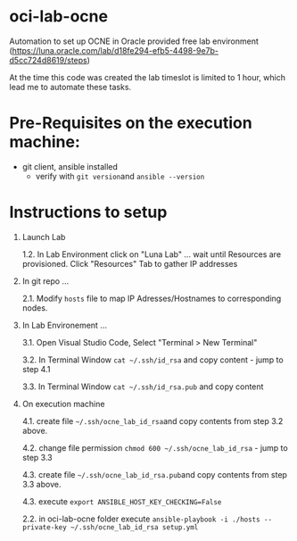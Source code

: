 # oci-lab-ocne
Automation to set up OCNE in Oracle provided free lab environment (https://luna.oracle.com/lab/d18fe294-efb5-4498-9e7b-d5cc724d8619/steps)

At the time this code was created the lab timeslot is limited to 1 hour, which lead me to automate these tasks.

# Pre-Requisites on the execution machine:
- git client, ansible installed
    - verify with ```git version```and ```ansible --version```


# Instructions to setup

1. Launch Lab

    1.2. In Lab Environment click on "Luna Lab" ... wait until Resources are provisioned. Click "Resources" Tab to gather IP addresses


2.  In git repo ...

    2.1. Modify ```hosts``` file to map IP Adresses/Hostnames to corresponding nodes.

3. In Lab Environement ...

    3.1. Open Visual Studio Code, Select "Terminal > New Terminal"

    3.2. In Terminal Window ```cat ~/.ssh/id_rsa``` and copy content - jump to step 4.1 

    3.3. In Terminal Window ```cat ~/.ssh/id_rsa.pub``` and copy content

4. On execution machine

    4.1. create file ```~/.ssh/ocne_lab_id_rsa```and copy contents from step 3.2 above.

    4.2. change file permission ```chmod 600 ~/.ssh/ocne_lab_id_rsa``` - jump to step 3.3

    4.3. create file ```~/.ssh/ocne_lab_id_rsa.pub```and copy contents from step 3.3 above.

    4.3. execute ```export ANSIBLE_HOST_KEY_CHECKING=False```

    2.2. in oci-lab-ocne folder execute ```ansible-playbook -i ./hosts --private-key ~/.ssh/ocne_lab_id_rsa setup.yml```